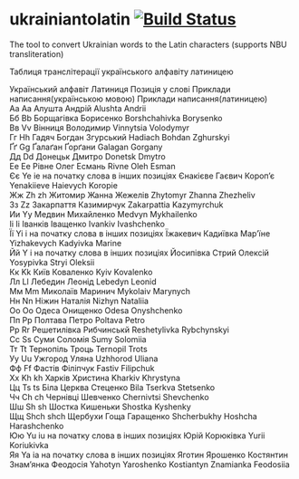 ukrainiantolatin [![Build Status](https://secure.travis-ci.org/javadev/ukrainiantolatin.png)](http://travis-ci.org/javadev/ukrainiantolatin)
================

The tool to convert Ukrainian words to the Latin characters (supports NBU transliteration)

Таблиця транслітерації українського алфавіту латиницею

Український алфавіт  Латиниця	Позиція у слові	Приклади написання(українською мовою)	Приклади написання(латиницею)<br/>
Аа	Aа		Алушта Андрій	Alushta Andrii<br/>
Бб	Bb		Борщагівка Борисенко	Borshchahivkа Borysenko<br/>
Вв	Vv		Вінниця Володимир	Vinnytsia Volodymyr<br/>
Гг	Hh		Гадяч Богдан Згурський	Hadiach Bohdan Zghurskyi<br/>
Ґґ	Gg		Ґалаґан Ґорґани	Galagan Gorgany<br/>
Дд	Dd		Донецьк Дмитро	Donetsk Dmytro<br/>
Ее	Eе		Рівне Олег Есмань	Rivne Oleh Esman<br/>
Єє	Ye ie	на початку слова в інших позиціях	Єнакієве Гаєвич Короп’є	Yenakiieve Haievych Koropie<br/>
Жж	Zh zh		Житомир Жанна Жежелів	Zhytomyr Zhanna Zhezheliv<br/>
Зз	Zz		Закарпаття Казимирчук	Zakarpattia Kazymyrchuk<br/>
Ии	Yy		Медвин Михайленко	Medvyn Mykhailenko<br/>
Іі	Ii		Іванків Іващенко	Ivankiv Ivashchenko<br/>
Її	Yi i	на початку слова в інших позиціях	Їжакевич Кадиївка Мар’їне	Yizhakevych Kadyivka Marine<br/>
Йй	Y i	на початку слова в інших позиціях	Йосипівка Стрий Олексій	Yosypivka Stryi Oleksii<br/>
Кк	Kk		Київ Коваленко	Kyiv Kovalenko<br/>
Лл	Ll		Лебедин Леонід	Lebedyn Leonid<br/>
Мм	Mm		Миколаїв Маринич	Mykolaiv Marynych<br/>
Нн	Nn		Ніжин Наталія	Nizhyn Nataliіa<br/>
Оо	Oo		Одеса Онищенко	Odesa Onyshchenko<br/>
Пп	Pp		Полтава Петро	Poltava Petro<br/>
Рр	Rr		Решетилівка Рибчинськй	Reshetylivka Rybchynskyi<br/>
Сс	Ss		Суми Соломія	Sumy Solomiia<br/>
Тт	Tt		Тернопіль Троць	Ternopil Trots<br/>
Уу	Uu		Ужгород Уляна	Uzhhorod Uliana<br/>
Фф	Ff		Фастів Філіпчук	Fastiv Filipchuk<br/>
Хх	Kh kh		Харків Христина	Kharkiv Khrystyna<br/>
Цц	Ts ts		Біла Церква Стеценко	Bila Tserkva Stetsenko<br/>
Чч	Ch ch		Чернівці Шевченко	Chernivtsi Shevchenko<br/>
Шш	Sh sh		Шостка Кишеньки	Shostka Kyshenky<br/>
Щщ	Shch shch		Щербухи Гоща Гаращенко	Shcherbukhy Hoshcha Harashchenko<br/>
Юю	Yu іu	на початку слова в інших позиціях	Юрій Корюківка	Yurii Koriukivka<br/>
Яя	Ya ia	на початку слова в інших позиціях	Яготин Ярошенко Костянтин Знам’янка Феодосія	Yahotyn Yaroshenko Kostiantyn Znamianka Feodosiia
